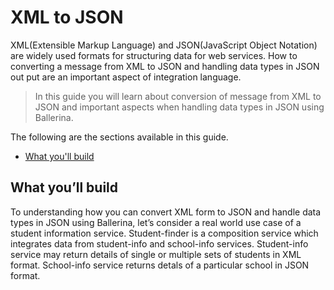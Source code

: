 # XML to JSON

XML(Extensible Markup Language) and JSON(JavaScript Object Notation) are widely used formats for structuring data for web services. How to converting a message from XML to JSON and handling data types in JSON out put are an important aspect of integration language.

> In this guide you will learn about conversion of message from XML to JSON and important aspects when handling data types in JSON using Ballerina. 

The following are the sections available in this guide.

- [What you'll build](#what-youll-build)

## What you’ll build 

To understanding how you can convert XML form to JSON and handle data types in JSON using Ballerina, let’s consider a real world use case of a student information service. Student-finder is a composition service which integrates data from student-info and school-info services. Student-info service may return details of single or multiple sets of students in XML format. School-info service returns detals of a particular school in JSON format.
